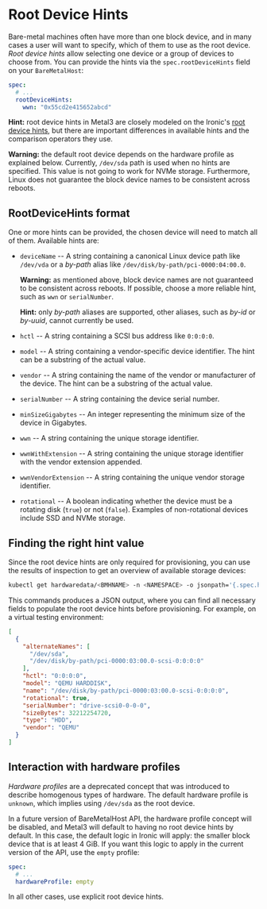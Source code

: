 # Root Device Hints

Bare-metal machines often have more than one block device, and in many cases
a user will want to specify, which of them to use as the root device. *Root
device hints* allow selecting one device or a group of devices to choose from.
You can provide the hints via the `spec.rootDeviceHints` field on your
`BareMetalHost`:

```yaml
spec:
  # ...
  rootDeviceHints:
    wwn: "0x55cd2e415652abcd"
```

**Hint:** root device hints in Metal3 are closely modeled on the Ironic's [root
device hints][ironic-hints], but there are important differences in available
hints and the comparison operators they use.

**Warning:** the default root device depends on the hardware profile as
explained below. Currently, `/dev/sda` path is used when no hints are
specified. This value is not going to work for NVMe storage. Furthermore, Linux
does not guarantee the block device names to be consistent across reboots.

[ironic-hints]: https://docs.openstack.org/ironic/latest/install/advanced.html#specifying-the-disk-for-deployment-root-device-hints

## RootDeviceHints format

One or more hints can be provided, the chosen device will need to match all of
them. Available hints are:

- ``deviceName`` -- A string containing a canonical Linux device path like
  `/dev/vda` or a *by-path* alias like `/dev/disk/by-path/pci-0000:04:00.0`.

  **Warning:** as mentioned above, block device names are not guaranteed to be
  consistent across reboots. If possible, choose a more reliable hint, such as
  `wwn` or `serialNumber`.

  **Hint:** only *by-path* aliases are supported, other aliases, such as
  *by-id* or *by-uuid*, cannot currently be used.

- `hctl` -- A string containing a SCSI bus address like `0:0:0:0`.

- `model` -- A string containing a vendor-specific device
  identifier. The hint can be a substring of the actual value.

- `vendor` -- A string containing the name of the vendor or
  manufacturer of the device. The hint can be a substring of the
  actual value.

- `serialNumber` -- A string containing the device serial number.

- `minSizeGigabytes` -- An integer representing the minimum size of the
  device in Gigabytes.

- `wwn` -- A string containing the unique storage identifier.

- `wwnWithExtension` -- A string containing the unique storage
  identifier with the vendor extension appended.

- `wwnVendorExtension` -- A string containing the unique vendor
  storage identifier.

- `rotational` -- A boolean indicating whether the device must be
  a rotating disk (`true`) or not (`false`). Examples of non-rotational devices
  include SSD and NVMe storage.

## Finding the right hint value

Since the root device hints are only required for provisioning, you can use the
results of inspection to get an overview of available storage devices:

```bash
kubectl get hardwaredata/<BMHNAME> -n <NAMESPACE> -o jsonpath='{.spec.hardware.storage}' | jq .
```

This commands produces a JSON output, where you can find all necessary fields
to populate the root device hints before provisioning. For example, on a
virtual testing environment:

```json
[
  {
    "alternateNames": [
      "/dev/sda",
      "/dev/disk/by-path/pci-0000:03:00.0-scsi-0:0:0:0"
    ],
    "hctl": "0:0:0:0",
    "model": "QEMU HARDDISK",
    "name": "/dev/disk/by-path/pci-0000:03:00.0-scsi-0:0:0:0",
    "rotational": true,
    "serialNumber": "drive-scsi0-0-0-0",
    "sizeBytes": 32212254720,
    "type": "HDD",
    "vendor": "QEMU"
  }
]
```

## Interaction with hardware profiles

*Hardware profiles* are a deprecated concept that was introduced to describe
homogenous types of hardware. The default hardware profile is `unknown`, which
implies using `/dev/sda` as the root device.

In a future version of BareMetalHost API, the hardware profile concept will be
disabled, and Metal3 will default to having no root device hints by default. In
this case, the default logic in Ironic will apply: the smaller block device
that is at least 4 GiB. If you want this logic to apply in the current version
of the API, use the `empty` profile:

```yaml
spec:
  # ...
  hardwareProfile: empty
```

In all other cases, use explicit root device hints.

